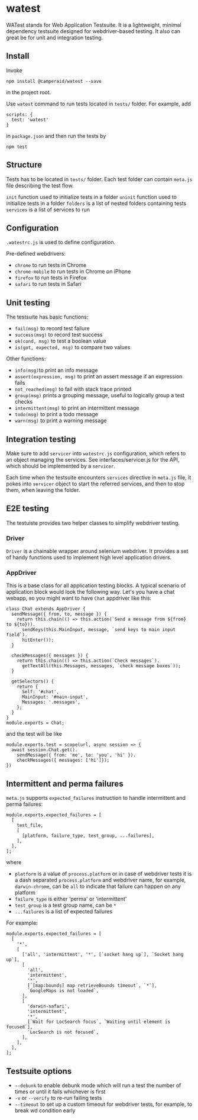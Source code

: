 # watest

WATest stands for Web Application Testsuite. It is a lightweight, minimal dependency
testsuite designed for webdriver-based testing. It also can great be for
unit and integration testing.

## Install

Invoke

```
npm install @camperaid/watest --save
```

in the project root.

Use `watest` command to run tests located in `tests/` folder. For example, add

```
scripts: {
  test: 'watest'
}
```

in `package.json` and then run the tests by

```
npm test
```

## Structure

Tests has to be located in `tests/` folder. Each test folder can contain
`meta.js` file describing the test flow.

`init` function used to initialize tests in a folder
`uninit` function used to initialize tests in a folder
`folders` is a list of nested folders containing tests
`services` is a list of services to run

## Configuration

`.watestrc.js` is used to define configuration.

Pre-defined webdrivers:

- `chrome` to run tests in Chrome
- `chrome-mobile` to run tests in Chrome on iPhone
- `firefox` to run tests in Firefox
- `safari` to run tests in Safari

## Unit testing

The testsuite has basic functions:

- `fail(msg)` to record test failure
- `success(msg)` to record test success
- `ok(cond, msg)` to test a boolean value
- `is(got, expected, msg)` to compare two values

Other functions:

- `info(msg)`to print an info message
- `assert(expression, msg)` to print an assert message if an expression fails
- `not_reached(msg)` to fail with stack trace printed
- `group(msg)` prints a grouping message, useful to logically group a test checks
- `intermittent(msg)` to print an intermittent message
- `todo(msg)` to print a todo message
- `warn(msg)` to print a warning message

## Integration testing

Make sure to add `servicer` into `watestrc.js` configuration, which refers to an object managing the services. See interfaces/servicer.js for the API, which should be implemented by a `servicer`.

Each time when the testsuite encounters `services` directive in `meta.js` file, it pokes into `servicer` object to start the referred services, and then to stop them, when leaving the folder.

## E2E testing

The testuiste provides two helper classes to simplify webdriver testing.

### Driver

`Driver` is a chainable wrapper around selenium webdriver. It provides a set
of handy functions used to implement high level application drivers.

### AppDriver

This is a base class for all application testing blocks. A typical scenario of
application block would look the following way. Let's you have a chat
webapp, so you might want to have `Chat` appdriver like this:

```
class Chat extends AppDriver {
  sendMessage({ from, to, message }) {
    return this.chain(() => this.action(`Send a message from ${from} to ${to})).
      sendKeys(this.MainInput, message, `send keys to main input field`).
      hitEnter());
  }

  checkMessages({ messages }) {
    return this.chain(() => this.action(`Check messages`).
      getTextAll(this.Messages, messages, `check message boxes`));
  }

  getSelectors() {
    return {
      Self: '#chat',
      MainInput: '#main-input',
      Messages: '.messages',
    };
  }
}
module.exports = Chat;
```

and the test will be like

```
module.exports.test = scope(url, async session => {
  await session.Chat.get().
    sendMessage({ from: 'me', to: 'you', 'hi' }).
    checkMessages({ messages: ['hi']});
})
```

## Intermittent and perma failures

`meta.js` supports `expected_failures` instruction to handle intermittent and
perma failures:

```
module.exports.expected_failures = [
  [
    test_file,
    [
      [platform, failure_type, test_group, ...failures],
    ],
  ],
];
```

where

- `platform` is a value of `process.platform` or in case of webdriver tests
  it is a dash separated `process.platform` and webdriver name, for example,
  `darwin-chrome`, can be `all` to indicate that failure can happen on any
  platform
- `failure_type` is either 'perma' or 'intermittent'
- `test_group` is a test group name, can be `*`
- `...failures` is a list of expected failures

For example:

```
module.exports.expected_failures = [
  [
    '*',
    [
      ['all', 'intermittent', '*', [`socket hang up`], `Socket hang up`],
      [
        'all',
        'intermittent',
        '*',
        [`[map:bounds] map retrieveBounds timeout`, `*`],
        `GoogleMaps is not loaded`,
      ],
      [
        'darwin-safari',
        'intermittent',
        '*',
        [`Wait for LocSearch focus`, `Waiting until element is focused`],
        `LocSearch is not focused`,
      ],
    ],
  ],
];
```

## Testsuite options

- `--debunk` to enable debunk mode which will run a test the number of times or until it fails whichever is first
- `-v` or `--verify` to re-run failing tests
- `--timeout` to set up a custom timeout for webdriver tests, for example, to break wd condition early
